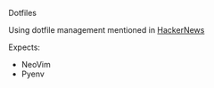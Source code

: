 Dotfiles

Using dotfile management mentioned in [HackerNews](https://news.ycombinator.com/item?id=11070797)

Expects:
- NeoVim
- Pyenv
